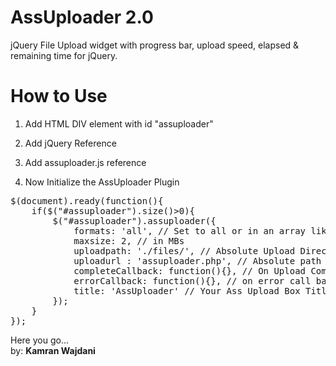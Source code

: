 AssUploader 2.0
===============

jQuery File Upload widget with progress bar, upload speed, elapsed &amp; remaining time for jQuery.



How to Use
==========

1. Add HTML DIV element with id "assuploader"
2. Add jQuery Reference
3. Add assuploader.js reference

4. Now Initialize the AssUploader Plugin
<pre>
$(document).ready(function(){
	if($("#assuploader").size()>0){
		$("#assuploader").assuploader({
			formats: 'all', // Set to all or in an array like ['jpg','png','bmp'] to restrict to specific file formats
			maxsize: 2, // in MBs
			uploadpath: './files/', // Absolute Upload Directory Path
			uploadurl : 'assuploader.php', // Absolute path to assuploader.php file should not be on any other domain
			completeCallback: function(){}, // On Upload Complete Call back function
			errorCallback: function(){}, // on error call back function
			title: 'AssUploader' // Your Ass Upload Box Title
		});
	}
});
</pre>

Here you go...<br />
by: <b>Kamran Wajdani</b>
